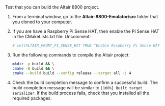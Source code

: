 Test that you can build the Altair 8800 project.

1. From a terminal window, go to the **Altair-8800-Emulator/src** folder that you cloned to your computer.
2. If you are have a Raspberry Pi Sense HAT, then enable the Pi Sense HAT in the CMakeLists.txt file. Uncomment:

    ```cmake
    # set(ALTAIR_FRONT_PI_SENSE_HAT TRUE "Enable Raspberry Pi Sense HAT")
    ```

3. Run the following commands to compile the Altair project:

    ```bash
    mkdir -p build && \
    cmake -B build && \
    cmake --build build --config release --target all -j 4
    ```

4. Check the build completion message to confirm a successful build. The build completion message will be similar to `[100%] Built target serializer`. If the build process fails, check that you installed all the required packages.
